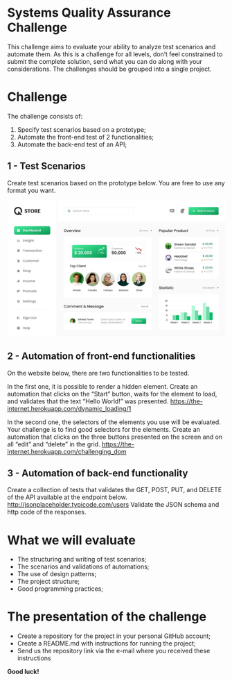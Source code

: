 
# Systems Quality Assurance Challenge

This challenge aims to evaluate your ability to analyze test scenarios and automate them. As this is a challenge for all levels, don’t feel constrained to submit the complete solution, send what you can do along with your considerations. The challenges should be grouped into a single project.

# Challenge

The challenge consists of:

1.  Specify test scenarios based on a prototype;
2.  Automate the front-end test of 2 functionalities;
3.  Automate the back-end test of an API;

## 1 - Test Scenarios

Create test scenarios based on the prototype below. You are free to use any format you want.

![Prototype](./images/prototype.webp)

## 2 - Automation of front-end functionalities

On the website below, there are two functionalities to be tested.

In the first one, it is possible to render a hidden element. Create an automation that clicks on the “Start” button, waits for the element to load, and validates that the text “Hello World!” was presented. https://the-internet.herokuapp.com/dynamic_loading/1

In the second one, the selectors of the elements you use will be evaluated. Your challenge is to find good selectors for the elements. Create an automation that clicks on the three buttons presented on the screen and on all “edit” and “delete” in the grid. https://the-internet.herokuapp.com/challenging_dom

## 3 - Automation of back-end functionality

Create a collection of tests that validates the GET, POST, PUT, and DELETE of the API available at the endpoint below. http://jsonplaceholder.typicode.com/users Validate the JSON schema and http code of the responses.

# What we will evaluate

-   The structuring and writing of test scenarios;
-   The scenarios and validations of automations;
-   The use of design patterns;
-   The project structure;
-   Good programming practices;

# The presentation of the challenge

-   Create a repository for the project in your personal GitHub account;
-   Create a README.md with instructions for running the project;
-   Send us the repository link via the e-mail where you received these instructions

**Good luck!**
